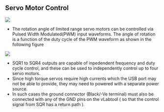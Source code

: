 Servo Motor Control
---

![](file:///android_asset/DOC_HTML/apps/images/screenshots/sg-90.png@100%|auto)

* The rotation angle of limited range servo motors can be controlled via Pulsed Width Modulated(PWM) input waveforms.  The angle of rotation is a function of the duty cycle of the PWM waveform as shown in the following figure

![](file:///android_asset/DOC_HTML/apps/images/screenshots/servo_timing.png@100%|auto)

* SQR1 to SQR4 outputs are capable of inpedendent frequency and duty cycle control, and these can be used to independently control up to four servo motors.
* Since high torque servos require high currents which the USB port may not be able to provide, they may need to powered with a separate power source.
* In such cases the ground connector (Black/-Ve terminal) must also be connected with any of the GND pins on the vLabtool ( so that the control signal from SQR has a return path ).



